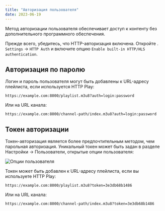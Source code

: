 ```yaml
---
title: "Авторизация пользователя"
date: 2023-06-19
---
```


Метод авторизации пользователя обеспечивает доступ к контенту без дополнительного программного обеспечения.

Прежде всего, убедитесь, что HTTP-авторизация включена. Откройте . `Settings` -> `HTTP Auth` и включите опцию `Enable built-in HTTP/HLS authentication`.

## Авторизация по паролю[](https://help.cesbo.com/astra/delivery/http-hls-auth/user#password-authorization)

Логин и пароль пользователя могут быть добавлены к URL-адресу плейлиста, если используется HTTP Play:

```
https://example.com:8000/playlist.m3u8?auth=login:password
```

Или на URL канала:

```
https://example.com:8000/channel-path/index.m3u8?auth=login:password
```

## Токен авторизации[](https://help.cesbo.com/astra/delivery/http-hls-auth/user#token-authorization)

Токен-авторизация является более предпочтительным методом, чем парольная авторизация. Уникальный токен может быть задан в разделе Настройки -> Пользователи, открытые опции пользователя:

![Опции пользователя](https://cdn.cesbo.com/help/astra/delivery/http-hls/auth/user.png)

Токен может быть добавлен к URL-адресу плейлиста, если вы используете HTTP Play:

```
https://example.com:8000/playlist.m3u8?token=3e3db68b1486
```

Или на URL канала:

```
https://example.com:8000/channel-path/index.m3u8?token=3e3db68b1486
```
